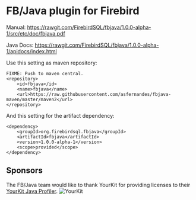 # FB/Java plugin for Firebird

Manual: https://rawgit.com/FirebirdSQL/fbjava/1.0.0-alpha-1/src/etc/doc/fbjava.pdf

Java Docs: https://rawgit.com/FirebirdSQL/fbjava/1.0.0-alpha-1/apidocs/index.html

Use this setting as maven repository:

```
FIXME: Push to maven central.
<repository>
	<id>fbjava</id>
	<name>fbjava</name>
	<url>https://raw.githubusercontent.com/asfernandes/fbjava-maven/master/maven2</url>
</repository>
```

And this setting for the artifact dependency:

```
<dependency>
	<groupId>org.firebirdsql.fbjava</groupId>
	<artifactId>fbjava</artifactId>
	<version>1.0.0-alpha-1</version>
	<scope>provided</scope>
</dependency>
```

## Sponsors

The FB/Java team would like to thank YourKit for providing licenses to their [YourKit Java Profiler](https://www.yourkit.com/java/profiler/).
![YourKit](https://www.yourkit.com/images/yklogo.png)
